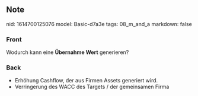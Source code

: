 ## Note
nid: 1614700125076
model: Basic-d7a3e
tags: 08_m_and_a
markdown: false

### Front
Wodurch kann eine <b>Übernahme Wert</b> generieren?

### Back
<div>
  <div>
    <ul>
      <li>Erhöhung Cashflow, der aus Firmen Assets generiert wird.
      <li>Verringerung des WACC des Targets / der gemeinsamen Firma
    </ul>
  </div>
</div>
